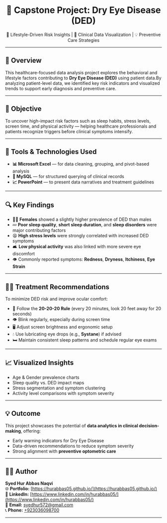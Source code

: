 <h1 align="center">🧬 Capstone Project: Dry Eye Disease (DED)</h1>
<p align="center">🔎 Lifestyle-Driven Risk Insights | 🧠 Clinical Data Visualization | 💡 Preventive Care Strategies</p>

---

## 🧠 Overview

This healthcare-focused data analysis project explores the behavioral and lifestyle factors contributing to **Dry Eye Disease (DED)** using patient data.By analyzing patient-level data, we identified key risk indicators and visualized trends to support early diagnosis and preventive care.

---

## 🎯 Objective

To uncover high-impact risk factors such as sleep habits, stress levels, screen time, and physical activity — helping healthcare professionals and patients recognize triggers before clinical symptoms intensify.

---

## 🧰 Tools & Technologies Used

- **📊 Microsoft Excel** — for data cleaning, grouping, and pivot-based analysis  
- **🧮 MySQL** — for structured querying of clinical records  
- **📈 PowerPoint** — to present data narratives and treatment guidelines  

---

## 🔍 Key Findings

- 👩‍⚕️ **Females** showed a slightly higher prevalence of DED than males  
- 💤 **Poor sleep quality**, **short sleep duration**, and **sleep disorders** were major contributing factors  
- 😫 **High stress levels** were strongly correlated with increased DED symptoms  
- 🛋️ **Low physical activity** was also linked with more severe eye discomfort  
- 👁️ Commonly reported symptoms: **Redness**, **Dryness**, **Itchiness**, **Eye Strain**

---

## 🧑‍⚕️ Treatment Recommendations

To minimize DED risk and improve ocular comfort:
- 🔁 Follow the **20-20-20 Rule** (every 20 minutes, look 20 feet away for 20 seconds)  
- 👁️ Blink regularly, especially during screen time  
- 🖥️ Adjust screen brightness and ergonomic setup  
- 💧 Use lubricating eye drops (e.g., **Systane**) if advised  
- 🛏️ Maintain consistent sleep patterns and schedule regular eye exams  

---

## 📈 Visualized Insights

- Age & Gender prevalence charts  
- Sleep quality vs. DED impact maps  
- Stress segmentation and symptom clustering  
- Activity level comparisons with symptom severity  

---

## 💡 Outcome

This project showcases the potential of **data analytics in clinical decision-making**, offering:
- Early warning indicators for Dry Eye Disease  
- Data-driven recommendations to reduce symptom severity  
- Strong alignment with **preventive optometric care**

---

## 🙋‍♂️ Author

**Syed Hur Abbas Naqvi**  
🌐 **Portfolio:** [https://hurabbas05.github.io/](https://hurabbas05.github.io/)  
🔗 **LinkedIn:**  [https://www.linkedin.com/in/hurabbas05/](https://www.linkedin.com/in/hurabbas05/)  
📧 **Email:**     [syedhur572@gmail.com](mailto:syedhur572@gmail.com)  
📞 **Phone:**     [+923036098700](tel:+923036098700)


---
